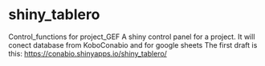 # shiny_tablero
Control_functions for project_GEF
A shiny control panel for a project. 
It will conect database from KoboConabio and for google sheets
The first draft is this: https://conabio.shinyapps.io/shiny_tablero/
